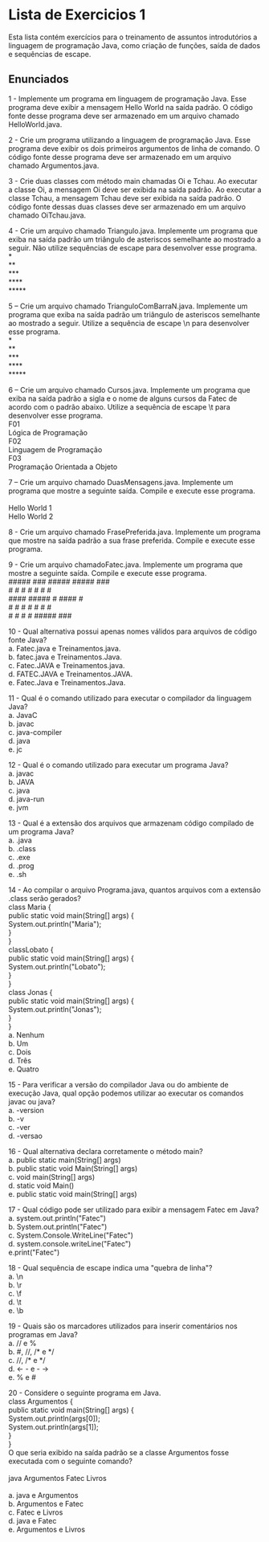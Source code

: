 # Lista de Exercicios 1

Esta lista contém exercícios para o treinamento de assuntos introdutórios a linguagem de programação Java, como criação de funções, saída de dados e sequências de escape.

<html>
<h2>Enunciados</h2>
<p>1 - Implemente um programa em linguagem de programação Java. Esse programa deve exibir a mensagem Hello World na saída padrão. O código fonte desse programa deve ser armazenado em um arquivo chamado HelloWorld.java.</p>
<p>2 - Crie um programa utilizando a linguagem de programação Java. Esse programa deve exibir os
dois primeiros argumentos de linha de comando. O código fonte desse programa deve ser
armazenado em um arquivo chamado Argumentos.java.</p>
<p>3 - Crie duas classes com método main chamadas Oi e Tchau. Ao executar a classe Oi, a mensagem Oi deve ser exibida na saída padrão. Ao executar a classe Tchau, a mensagem Tchau deve ser exibida na saída padrão. O código fonte dessas duas classes deve ser armazenado em um arquivo chamado OiTchau.java.</p>
<p>4 - Crie um arquivo chamado Triangulo.java. Implemente um programa que exiba na saída padrão um triângulo de asteriscos semelhante ao mostrado a seguir. Não utilize sequências de escape para desenvolver esse programa.<br>
* <br>
** <br>
*** <br>
**** <br>
*****</p>
<p>5 – Crie um arquivo chamado TrianguloComBarraN.java. Implemente um programa que exiba na saída padrão um triângulo de asteriscos semelhante ao mostrado a seguir. Utilize a sequência de escape \n para desenvolver esse programa.<br>
* <br>
** <br>
*** <br>
**** <br>
*****</p>
<p>6 – Crie um arquivo chamado Cursos.java. Implemente um programa que exiba na saída padrão a sigla e o nome de alguns cursos da Fatec de acordo com o padrão abaixo. Utilize a sequência de escape \t para desenvolver esse programa. <br>
F01 <br>
Lógica de Programação <br>
F02 <br>
Linguagem de Programação <br>
F03 <br>
Programação Orientada a Objeto</p>
<p>7 – Crie um arquivo chamado DuasMensagens.java. Implemente um programa que mostre a seguinte saída. Compile e execute esse programa. <br> <br>
Hello World 1 <br>
Hello World 2</p>
<p>8 - Crie um arquivo chamado FrasePreferida.java. Implemente um programa que mostre na saída padrão a sua frase preferida. Compile e execute esse programa.</p>
<p>9 - Crie um arquivo chamadoFatec.java. Implemente um programa que mostre a seguinte saída. Compile e execute esse programa. <br>
##### ### ##### ##### ### <br>
#     # #   #   #     # # <br>
#### ##### # #### # <br>
# # # # # # # <br>
# # # # ##### ###</p>
<p>10 - Qual alternativa possui apenas nomes válidos para arquivos de código fonte Java? <br>
a. Fatec.java e Treinamentos.java. <br>
b. fatec.java e Treinamentos.Java. <br>
c. Fatec.JAVA e Treinamentos.java. <br>
d. FATEC.JAVA e Treinamentos.JAVA. <br>
e. Fatec.Java e Treinamentos.Java.</p>
<p>11 - Qual é o comando utilizado para executar o compilador da linguagem Java? <br>
a. JavaC <br>
b. javac <br>
c. java-compiler <br>
d. java <br>
e. jc</p>
<p>12 - Qual é o comando utilizado para executar um programa Java? <br>
a. javac <br>
b. JAVA <br>
c. java <br>
d. java-run <br>
e. jvm</p>
<p>13 - Qual é a extensão dos arquivos que armazenam código compilado de um programa Java? <br>
a. .java <br>
b. .class <br>
c. .exe <br>
d. .prog <br>
e. .sh</p>
<p>14 - Ao compilar o arquivo Programa.java, quantos arquivos com a extensão .class serão gerados? <br>
class Maria { <br>
public static void main(String[] args) { <br>
System.out.println("Maria"); <br>
} <br>
} <br>
classLobato { <br>
public static void main(String[] args) { <br>
System.out.println("Lobato"); <br>
} <br>
} <br>
class Jonas { <br>
public static void main(String[] args) { <br>
System.out.println("Jonas"); <br>
} <br>
} <br>
a. Nenhum <br>
b. Um <br>
c. Dois <br>
d. Três <br>
e. Quatro</p>
<p>15 - Para verificar a versão do compilador Java ou do ambiente de execução Java, qual opção podemos utilizar ao executar os comandos javac ou java? <br>
a. -version <br>
b. -v <br>
c. -ver <br>
d. -versao</p>
<p>16 - Qual alternativa declara corretamente o método main? <br>
a. public static main(String[] args) <br>
b. public static void Main(String[] args) <br>
c. void main(String[] args) <br>
d. static void Main() <br>
e. public static void main(String[] args)</p>
<p>17 - Qual código pode ser utilizado para exibir a mensagem Fatec em Java? <br>
a. system.out.println("Fatec") <br>
b. System.out.println("Fatec") <br>
c. System.Console.WriteLine("Fatec") <br>
d. system.console.writeLine("Fatec") <br>
e.print("Fatec")</p>
18 - Qual sequência de escape indica uma "quebra de linha"? <br>
a. \n <br>
b. \r <br>
c. \f <br>
d. \t <br>
e. \b</p>
<p>19 - Quais são os marcadores utilizados para inserir comentários nos programas em Java? <br>
a. // e % <br>
b. #, //, /* e */ <br>
c. //, /* e */ <br>
d. <- - e - -><br>
e. % e #</p>
<p>20 - Considere o seguinte programa em Java. <br>
class Argumentos { <br>
public static void main(String[] args) { <br>
System.out.println(args[0]); <br>
System.out.println(args[1]); <br>
} <br>
} <br>
O que seria exibido na saída padrão se a classe Argumentos fosse executada com o seguinte comando? <br> <br>
java Argumentos Fatec Livros <br> <br>
a. java e Argumentos <br>
b. Argumentos e Fatec <br>
c. Fatec e Livros <br>
d. java e Fatec <br>
e. Argumentos e Livros</p>
</html>
